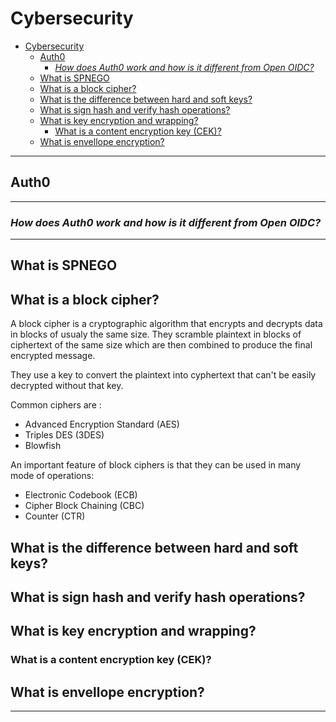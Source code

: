 # Cybersecurity

- [Cybersecurity](#cybersecurity)
  - [Auth0](#auth0)
    - [*How does Auth0 work and how is it different from Open OIDC?*](#how-does-auth0-work-and-how-is-it-different-from-open-oidc)
  - [What is SPNEGO](#what-is-spnego)
  - [What is a block cipher?](#what-is-a-block-cipher)
  - [What is the difference between hard and soft keys?](#what-is-the-difference-between-hard-and-soft-keys)
  - [What is sign hash and verify hash operations?](#what-is-sign-hash-and-verify-hash-operations)
  - [What is key encryption and wrapping?](#what-is-key-encryption-and-wrapping)
    - [What is a content encryption key (CEK)?](#what-is-a-content-encryption-key-cek)
  - [What is envellope encryption?](#what-is-envellope-encryption)

---

## Auth0

---

### *How does Auth0 work and how is it different from Open OIDC?*

---

## What is SPNEGO

## What is a block cipher?

A block cipher is a cryptographic algorithm that encrypts and decrypts data in blocks of usualy the same size. They scramble
plaintext in blocks of ciphertext of the same size which are then combined to produce the
final encrypted message.

They use a key to convert the plaintext into cyphertext that can't be easily decrypted without that key.

Common ciphers are :

- Advanced Encryption Standard (AES)
- Triples DES (3DES)
- Blowfish

An important feature of block ciphers is that they can be used in many mode of operations:

- Electronic Codebook (ECB)
- Cipher Block Chaining (CBC)
- Counter (CTR)

## What is the difference between hard and soft keys?

## What is sign hash and verify hash operations?

## What is key encryption and wrapping?

### What is a content encryption key (CEK)?

## What is envellope encryption?

---
